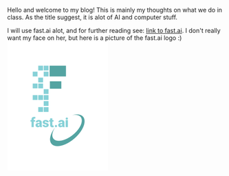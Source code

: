 Hello and welcome to my blog! This is mainly my thoughts on what we do in class. As the title suggest, it is alot of AI and computer stuff.

I will use fast.ai alot, and for further reading see: [link to fast.ai](https://www.fast.ai).
I don't really want my face on her, but here is a picture of the fast.ai logo :)
![Image of fast.ai logo](images/logo.png)

